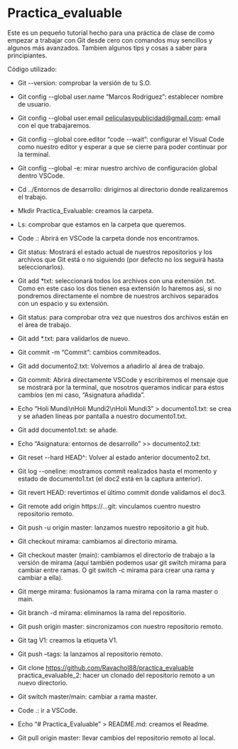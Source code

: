 # Practica_evaluable

Este es un pequeño tutorial hecho para una práctica de clase de como empezar a trabajar con Git desde cero con comandos muy sencillos y algunos más avanzados. Tambien algunos tips y cosas a saber para principiantes.

Código utilizado:

- Git --version: comprobar la versión de tu S.O.

- Git config --global user.name “Marcos Rodriguez”: establecer nombre de usuario.

- Git config --global user.email peliculasypublicidad@gmail.com: email con el que trabajaremos.

- Git config --global core.editor “code --wait”: configurar el Visual Code como nuestro editor y esperar a que se cierre para poder continuar por la terminal.

- Git config --global -e: mirar nuestro archivo de configuración global dentro VSCode.

- Cd ../Entornos de desarrollo: dirigirnos al directorio donde realizaremos el trabajo.

- Mkdir Practica_Evaluable: creamos la carpeta.

- Ls: comprobar que estamos en la carpeta que queremos.

- Code .: Abrirá en VSCode la carpeta donde nos encontramos.

- Git status: Mostrará el estado actual de nuestros repositorios y los archivos que Git está o no siguiendo (por defecto no los seguirá hasta seleccionarlos).

- Git add *txt: seleccionará todos los archivos con una extensión .txt. Como en este caso los dos tienen esa extensión lo haremos así, si no pondremos directamente el nombre de nuestros archivos separados con un espacio y su extensión.

- Git status: para comprobar otra vez que nuestros dos archivos están en el área de trabajo.

- Git add *.txt: para validarlos de nuevo.

- Git commit -m “Commit”: cambios commiteados.

- Git add documento2.txt: Volvemos a añadirlo al área de trabajo.

- Git commit: Abrirá directamente VSCode y escribiremos el mensaje que se mostrará por la terminal, que nosotros queramos indicar para estos cambios (en mi caso, “Asignatura añadida”.

- Echo “Holi Mundi\nHoli Mundi2\nHoli Mundi3” > documento1.txt: se crea y se añaden líneas por pantalla a nuestro documento1.txt.

- Git add documento1.txt: se añade.

- Echo “Asignatura: entornos de desarrollo” >> documento2.txt:

- Git reset --hard HEAD^: Volver al estado anterior documento2.txt.

- Git log --oneline: mostramos commit realizados hasta el momento y estado de documento1.txt (el doc2 está en la captura anterior).

- Git revert HEAD: revertimos el último commit donde validamos el doc3.


- Git remote add origin https://…git: vinculamos cuentro nuestro repositorio remoto.

- Git push -u origin master: lanzamos nuestro repositorio a git hub.

- Git checkout mirama: cambiamos al directorio mirama.

- Git checkout master (main): cambiamos el directorio de trabajo a la versión de mirama (aquí también podemos usar git switch mirama para cambiar entre ramas. O git switch -c mirama para crear una rama y cambiar a ella).

- Git merge mirama:  fusionamos la rama mirama con la rama master o main.

- Git branch -d mirama: eliminamos la rama del repositorio.

- Git push origin master: sincronizamos con nuestro repositorio remoto.

- Git tag V1: creamos la etiqueta V1.

- Git push –tags: la lanzamos al repositorio remoto.

- Git clone https://github.com/Ravachol88/practica_evaluable practica_evaluable_2: hacer un clonado del repositorio remoto a un nuevo directorio.

- Git switch master/main: cambiar a rama master.

- Code .: ir a VSCode.

- Echo “# Practica_Evaluable” > README.md: creamos el Readme.

- Git pull origin master: llevar cambios del repositorio remoto al local.